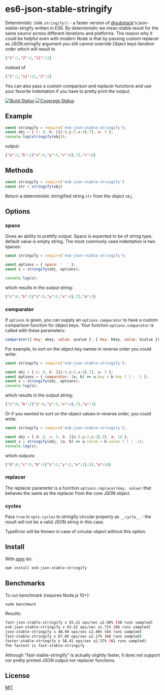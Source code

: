 # es6-json-stable-stringify

Deterministic `JSON.stringify()` - a faster version of [@substack](https://github.com/substack)'s json-stable-strigify written in ES6. By deterministic we mean stable result for the same source across
different iterations and platforms. The reason why it could be helpful even with modern Node is that by passing 
custom replacer as JSON.stringify argument you still cannot override Object keys iteration order which
will result to
``` json
{"1":1,"2":2,"11":11}
```
instead of 
``` json
{"1":1,"11":11,"2":2}
```

You can also pass a custom comparison and replacer functions and use your favorite indentation 
if you have to pretty print the output.

[![Build Status](https://travis-ci.org/udivankin/es6-json-stable-stringify.svg?branch=master)](https://travis-ci.org/udivankin/es6-json-stable-stringify)
[![Coverage Status](https://coveralls.io/repos/github/udivankin/es6-json-stable-stringify/badge.svg?branch=master)](https://coveralls.io/github/udivankin/es6-json-stable-stringify?branch=master)


## Example

``` js
const stringify = require('es6-json-stable-stringify');
const obj = { c: 8, b: [{z:6,y:5,x:4},7], a: 3 };
console.log(stringify(obj));
```

output:

``` json
{"a":3,"b":[{"x":4,"y":5,"z":6},7],"c":8}
```

## Methods

``` js
const stringify = require('es6-json-stable-stringify')
const str = stringify(obj)
```

Return a deterministic stringified string `str` from the object `obj`.

## Options

### space

Gives an ability to prettify output. Space is expected to be of string type, default
value is empty string. The most commonly used indentation is two spaces:

``` js
const stringify = require('es6-json-stable-stringify');

const options = { space: '  ' };
const s = stringify(obj, options);

console.log(s);
```

which results in the output string:

``` json
{"c":8,"b":[{"z":6,"y":5,"x":4},7],"a":3}
```

### comparator

If `options` is given, you can supply an `options.comparator` to have a custom comparison
function for object keys. Your function `options.comparator` is called with these
parameters:

``` js
comparator({ key: akey, value: avalue }, { key: bkey, value: bvalue })
```

For example, to sort on the object key names in reverse order you could write:

``` js
const stringify = require('es6-json-stable-stringify');

const obj = { c: 8, b: [{z:6,y:5,x:4},7], a: 3 };
const options = { comparator: (a, b) => a.key < b.key ? 1 : -1 };
const s = stringify(obj, options);
console.log(s);
```

which results in the output string:

``` json
{"c":8,"b":[{"z":6,"y":5,"x":4},7],"a":3}
```

Or if you wanted to sort on the object values in reverse order, you could write:

``` js
const stringify = require('es6-json-stable-stringify');

const obj = { d: 6, c: 5, b: [{z:3,y:2,x:1},9], a: 10 };
const s = stringify(obj, (a, b) => a.value < b.value ? 1 : -1);
console.log(s);
```

which outputs:

``` json
{"d":6,"c":5,"b":[{"z":3,"y":2,"x":1},9],"a":10}
```

### replacer 

The replacer parameter is a function `options.replacer(key, value)` that behaves the same as the replacer from the core JSON object.

### cycles

Pass `true` in `opts.cycles` to stringify circular property as `__cycle__` - the result will not be a valid JSON string in this case.

TypeError will be thrown in case of circular object without this option.


## Install

With [npm](https://npmjs.org) do:

``` bash
npm install es6-json-stable-stringify
```


## Benchmarks

To run benchmark (requires Node.js 10+):
``` bash
node benchmark
```

Results:
``` bash
fast-json-stable-stringify x 55.21 ops/sec ±2.98% (58 runs sampled)
es6-json-stable-stringify x 63.52 ops/sec ±1.71% (66 runs sampled)
json-stable-stringify x 48.94 ops/sec ±2.46% (64 runs sampled)
fast-stable-stringify x 67.05 ops/sec ±2.17% (68 runs sampled)
faster-stable-stringify x 58.41 ops/sec ±2.37% (61 runs sampled)
The fastest is fast-stable-stringify
```

Although "fast-stable-stringify" is actually slightly faster, it does not support nor 
pretty printed JSON output nor replacer functions.

## License

[MIT](https://github.com/epoberezkin/es6-json-stable-stringify/blob/master/LICENSE)
